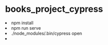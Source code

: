 # books_project_cypress

<li>npm install</li>
<li>npm run serve</li>
<li>./node_modules/.bin/cypress open</li>
<li><tests files are in cypress/integration/li>
